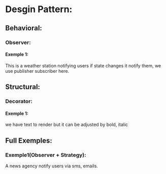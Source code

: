 # Desgin Pattern:
## Behavioral:
### Observer:
#### Exemple 1:
This is a weather station notifying users if state changes it notify them, we use publisher subscriber here.
## Structural:
### Decorator:
#### Exemple 1:
we have text to render but it can be adjusted by bold, italic
## Full Exemples:
### Exemple1(Observer + Strategy):
A news agency notify users via sms, emails.